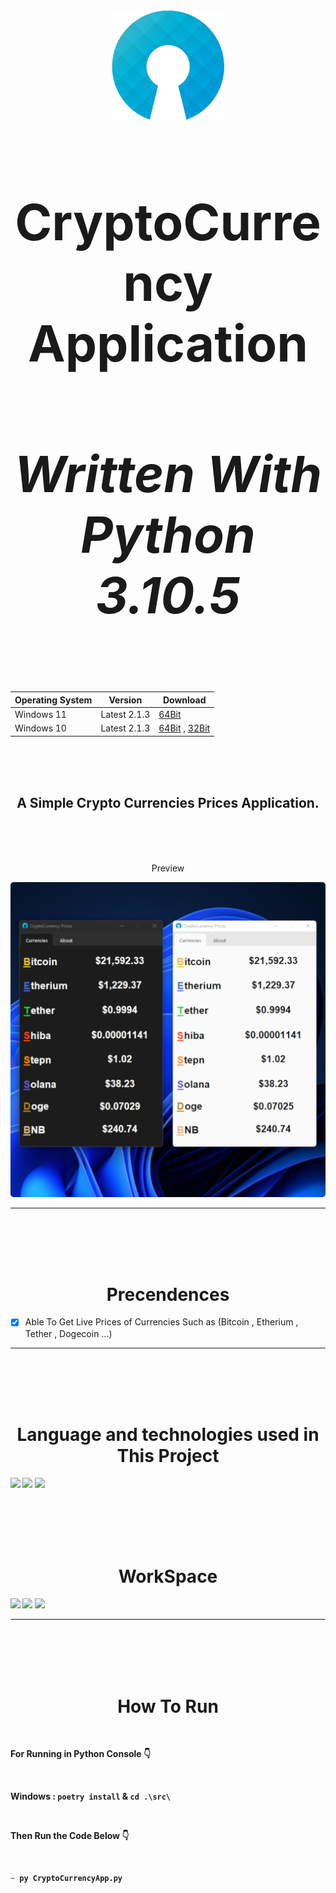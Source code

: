 <div align="center">
  <a href="https://github.com/shervinbdndev/CryptoCurrencyApp">
    <img src="https://github.com/shervinbdndev/CryptoCurrencyApp/blob/master/src/images/logo.png" alt="Logo" width="180">
  </a>
  <h1 align='center' style="font-size:5rem"><b>CryptoCurrency Application</b></h1>
  <h4 align='center' style="font-size:5rem"><i>Written With Python 3.10.5</i></h4>

Operating System  |  Version  |  Download
------------- | ------------- | -------------
Windows 11  | Latest 2.1.3  | [64Bit](https://codeload.github.com/shervinbdndev/CryptoCurrencyApp/zip/refs/heads/64-bit)
Windows 10  | Latest 2.1.3  | [64Bit](https://codeload.github.com/shervinbdndev/CryptoCurrencyApp/zip/refs/heads/64-bit) , [32Bit](https://codeload.github.com/shervinbdndev/CryptoCurrencyApp/zip/refs/heads/32-bit)

</div>
<br><br><br>
<h2 align='center'>
    A Simple Crypto Currencies Prices Application.
</h2>

<br><br><br>
<div align='center'>
    <p>Preview</p>
    <img style='border-radius:5px' src="https://github.com/shervinbdndev/CryptoCurrencyApp/blob/master/view/dl.jpg"></img>
</div>
<hr>

<br><br><br><br>

<h1 align='center'><b>Precendences</b></h1>

- [x] Able To Get Live Prices of Currencies Such as (Bitcoin , Etherium , Tether , Dogecoin ...)

<hr>
<br><br><br><br>
<h1 align='center'><b>Language and technologies used in This Project</h1>
<img src="https://img.shields.io/badge/Python-14354C?style=for-the-badge&logo=python&logoColor=white"></img>
<img src="https://img.shields.io/badge/Visual_Studio_Code-0078D4?style=for-the-badge&logo=visual%20studio%20code&logoColor=white"></img>
<img src="https://img.shields.io/badge/GitHub-100000?style=for-the-badge&logo=github&logoColor=white"></img>


<br><br><br><br>
<h1 align='center'><b>WorkSpace</h1>
<img src="https://img.shields.io/badge/Intel-Core_i5_10700K-0071C5?style=for-the-badge&logo=intel&logoColor=white"></img>
<img src="https://img.shields.io/badge/NVIDIA-RTX2060 OC-76B900?style=for-the-badge&logo=nvidia&logoColor=white"></img>
<img src="https://img.shields.io/badge/Windows-0078D6?style=for-the-badge&logo=windows&logoColor=white"></img>
<hr>


<br><br><br><br>

<h1 align='center'><b>How To Run</b></h1>

<br>

For Running in Python Console 👇

<br>

Windows : `` poetry install `` & `` cd .\src\ ``

<br>

Then Run the Code Below 👇

<br>

```py
~ py CryptoCurrencyApp.py
```
